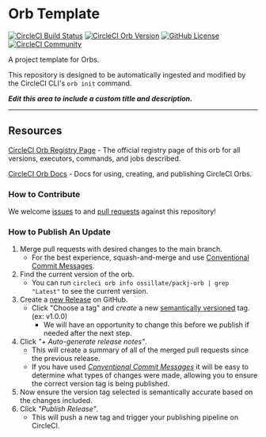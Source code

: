 # Orb Template


[![CircleCI Build Status](https://circleci.com/gh/ossillate-circleci/packj-orb.svg?style=shield "CircleCI Build Status")](https://circleci.com/gh/ossillate-circleci/packj-orb) [![CircleCI Orb Version](https://badges.circleci.com/orbs/ossillate/packj-orb.svg)](https://circleci.com/orbs/registry/orb/ossillate/packj-orb) [![GitHub License](https://img.shields.io/badge/license-MIT-lightgrey.svg)](https://raw.githubusercontent.com/ossillate-circleci/packj-orb/master/LICENSE) [![CircleCI Community](https://img.shields.io/badge/community-CircleCI%20Discuss-343434.svg)](https://discuss.circleci.com/c/ecosystem/orbs)



A project template for Orbs.

This repository is designed to be automatically ingested and modified by the CircleCI CLI's `orb init` command.

_**Edit this area to include a custom title and description.**_

---

## Resources

[CircleCI Orb Registry Page](https://circleci.com/orbs/registry/orb/ossillate/packj-orb) - The official registry page of this orb for all versions, executors, commands, and jobs described.

[CircleCI Orb Docs](https://circleci.com/docs/2.0/orb-intro/#section=configuration) - Docs for using, creating, and publishing CircleCI Orbs.

### How to Contribute

We welcome [issues](https://github.com/ossillate-circleci/packj-orb/issues) to and [pull requests](https://github.com/ossillate-circleci/packj-orb/pulls) against this repository!

### How to Publish An Update
1. Merge pull requests with desired changes to the main branch.
    - For the best experience, squash-and-merge and use [Conventional Commit Messages](https://conventionalcommits.org/).
2. Find the current version of the orb.
    - You can run `circleci orb info ossillate/packj-orb | grep "Latest"` to see the current version.
3. Create a [new Release](https://github.com/ossillate-circleci/packj-orb/releases/new) on GitHub.
    - Click "Choose a tag" and _create_ a new [semantically versioned](http://semver.org/) tag. (ex: v1.0.0)
      - We will have an opportunity to change this before we publish if needed after the next step.
4.  Click _"+ Auto-generate release notes"_.
    - This will create a summary of all of the merged pull requests since the previous release.
    - If you have used _[Conventional Commit Messages](https://conventionalcommits.org/)_ it will be easy to determine what types of changes were made, allowing you to ensure the correct version tag is being published.
5. Now ensure the version tag selected is semantically accurate based on the changes included.
6. Click _"Publish Release"_.
    - This will push a new tag and trigger your publishing pipeline on CircleCI.